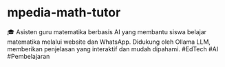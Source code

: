 # mpedia-math-tutor
🎓 Asisten guru matematika berbasis AI yang membantu siswa belajar matematika melalui website dan WhatsApp. Didukung oleh Ollama LLM, memberikan penjelasan yang interaktif dan mudah dipahami. #EdTech #AI #Pembelajaran
